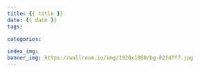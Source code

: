 ```yaml
---
title: {{ title }}
date: {{ date }}
tags:

categories:

index_img:
banner_img: https://wallroom.io/img/1920x1080/bg-02fdff7.jpg
---
```

